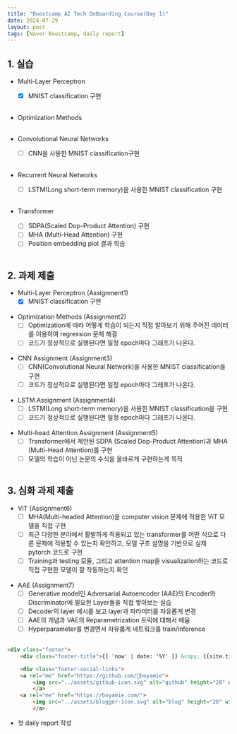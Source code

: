 ```yaml
---
title: "Boostcamp AI Tech OnBoarding Course(Day 1)"
date: 2024-07-29
layout: post
tags: [Naver Boostcamp, daily report]
---
```


## 1. 실습

* Multi-Layer Perceptron
	- [x] MNIST classification 구현
<br><br>

* Optimization Methods
<br><br>

* Convolutional Neural Networks
	- [ ] CNN을 사용한 MNIST classification구현
<br><br>

* Recurrent Neural Networks
	- [ ] LSTM(Long short-term memory)을 사용한 MNIST classification 구현
<br><br>

* Transformer
	- [ ] SDPA(Scaled Dop-Product Attention) 구현
	- [ ] MHA (Multi-Head Attention) 구현
   	- [ ] Position embedding plot 결과 학습
<br><br>

## 2. 과제 제출

* Multi-Layer Perceptron (Assignment1)
	- [x] MNIST classification 구현
<br><br>

* Optimization Methods (Assignment2)
	- [ ] Optimization에 따라 어떻게 학습이 되는지 직접 알아보기 위해 주어진 데이터를 이용하여 regression 문제 해결
 	- [ ] 코드가 정상적으로 실행된다면 일정 epoch마다 그래프가 나온다.
<br><br>

* CNN Assignment (Assignment3)
	- [ ] CNN(Convolutional Neural Network)을 사용한 MNIST classification을 구현
 	- [ ] 코드가 정상적으로 실행된다면 일정 epoch마다 그래프가 나온다.
<br><br>

* LSTM Assignment (Assignment4)
	- [ ] LSTM(Long short-term memory)을 사용한 MNIST classification을 구현
 	- [ ] 코드가 정상적으로 실행된다면 일정 epoch마다 그래프가 나온다.
<br><br>

* Multi-head Attention Assignment (Assignment5)
	- [ ] Transformer에서 제안된 SDPA (Scaled Dop-Product Attention)과 MHA (Multi-Head Attention)를 구현
 	- [ ] 모델의 학습이 아닌 논문의 수식을 올바르게 구현하는게 목적
<br><br>
	
## 3. 심화 과제 제출

* ViT (Assignment6)
	- [ ] MHA(Multi-headed Attention)을 computer vision 문제에 적용한 ViT 모델을 직접 구현
 	- [ ] 최근 다양한 분야에서 활발하게 적용되고 있는 transformer를 어떤 식으로 다른 문제에 적용할 수 있는지 확인하고, 모델 구조 설명을 기반으로 실제 pytorch 코드로 구현
	- [ ] Training과 testing 모듈, 그리고 attention map을 visualization하는 코드로 직접 구현한 모델이 잘 작동하는지 확인
<br><br>

* AAE (Assignment7)
	- [ ] Generative model인 Adversarial Autoencoder (AAE)의 Encoder와 Discriminator에 필요한 Layer들을 직접 쌓아보는 실습
 	- [ ] Decoder의 layer 예시를 보고 layer과 파라미터를 자유롭게 변경
	- [ ] AAE의 개념과 VAE의 Reparametrization 트릭에 대해서 배움
 	- [ ] Hyperparameter를 변경면서 자유롭게 네트워크를 train/inference 
<br><br>

```html
<div class="footer">
    <div class="footer-title">{{ 'now' | date: '%Y' }} &copy; {{site.title}}</div>

    <div class="footer-social-links">
	<a rel="me" href="https://github.com/boyamie">
	    <img src="../assets/github-icon.svg" alt="github" height="28" width="28" />
	    </a>
	<a rel="me" href="https://boyamie.com/">
	    <img src="../assets/blogger-icon.svg" alt="blog" height="28" width="28" />
	    </a>
```

* 첫 daily report 작성
<br><br>
